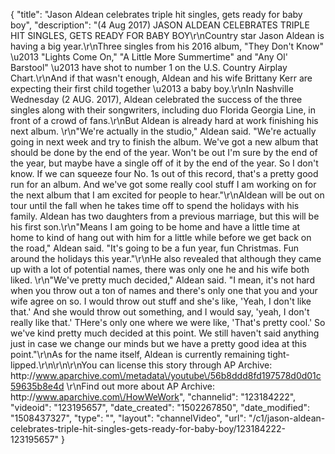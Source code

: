 {
    "title": "Jason Aldean celebrates triple hit singles, gets ready for baby boy",
    "description": "(4 Aug 2017) JASON ALDEAN CELEBRATES TRIPLE HIT SINGLES, GETS READY FOR BABY BOY\r\nCountry star Jason Aldean is having a big year.\r\nThree singles from his 2016 album, \"They Don't Know\" \u2013 \"Lights Come On,\" \"A Little More Summertime\" and \"Any Ol' Barstool\" \u2013 have shot to number 1 on the U.S. Country Airplay Chart.\r\nAnd if that wasn't enough, Aldean and his wife Brittany Kerr are expecting their first child together \u2013 a baby boy.\r\nIn Nashville Wednesday (2 AUG. 2017), Aldean celebrated the success of the three singles along with their songwriters, including duo Florida Georgia Line, in front of a crowd of fans.\r\nBut Aldean is already hard at work finishing his next album. \r\n\"We're actually in the studio,\" Aldean said. \"We're actually going in next week and try to finish the album. We've got a new album that should be done by the end of the year. Won't be out I'm sure by the end of the year, but maybe have a single off of it by the end of the year. So I don't know. If we can squeeze four No. 1s out of this record, that's a pretty good run for an album. And we've got some really cool stuff I am working on for the next album that I am excited for people to hear.\"\r\nAldean will be out on tour until the fall when he takes time off to spend the holidays with his family. Aldean has two daughters from a previous marriage, but this will be his first son.\r\n\"Means I am going to be home and have a little time at home to kind of hang out with him for a little while before we get back on the road,\" Aldean said. \"It's going to be a fun year, fun Christmas. Fun around the holidays this year.\"\r\nHe also revealed that although they came up with a lot of potential names, there was only one he and his wife both liked. \r\n\"We've pretty much decided,\" Aldean said. \"I mean, it's not hard when you throw out a ton of names and there's only one that you and your wife agree on so. I would throw out stuff and she's like, 'Yeah, I don't like that.' And she would throw out something, and I would say, 'yeah, I don't really like that.' THere's only one where we were like, 'That's pretty cool.' So we've kind pretty much decided at this point. We still haven't said anything just in case we change our minds but we have a pretty good idea at this point.\"\r\nAs for the name itself, Aldean is currently remaining tight-lipped.\r\n\r\n\r\nYou can license this story through AP Archive: http:\/\/www.aparchive.com\/metadata\/youtube\/56b8ddd8fd197578d0d01c59635b8e4d \r\nFind out more about AP Archive: http:\/\/www.aparchive.com\/HowWeWork",
    "channelid": "123184222",
    "videoid": "123195657",
    "date_created": "1502267850",
    "date_modified": "1508437327",
    "type": "",
    "layout": "channelVideo",
    "url": "\/c1\/jason-aldean-celebrates-triple-hit-singles-gets-ready-for-baby-boy\/123184222-123195657"
}